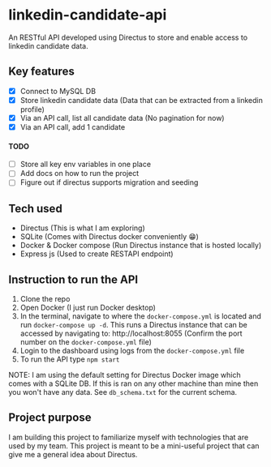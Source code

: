 # linkedin-candidate-api
An RESTful API developed using Directus to store and enable access to linkedin candidate data.

## Key features
- [x] Connect to MySQL DB
- [x] Store linkedin candidate data (Data that can be extracted from a linkedin profile)
- [x] Via an API call, list all candidate data (No pagination for now)
- [x] Via an API call, add 1 candidate

#### TODO
- [ ] Store all key env variables in one place
- [ ] Add docs on how to run the project
- [ ] Figure out if directus supports migration and seeding

## Tech used
- Directus (This is what I am exploring)
- SQLite (Comes with Directus docker conveniently 😁)
- Docker & Docker compose (Run Directus instance that is hosted locally)
- Express js (Used to create RESTAPI endpoint)

## Instruction to run the API
1. Clone the repo
2. Open Docker (I just run Docker desktop)
3. In the terminal, navigate to where the `docker-compose.yml` is located and run `docker-compose up -d`. This runs a Directus instance that can be accessed by navigating to: http://localhost:8055 (Confirm the port number on the `docker-compose.yml` file)
4. Login to the dashboard using logs from the `docker-compose.yml` file
5. To run the API type `npm start`

NOTE: I am using the default setting for Directus Docker image which comes with a SQLite DB. If this is ran on any other machine than mine then you won't have any data. See `db_schema.txt` for the current schema. 

## Project purpose
I am building this project to familiarize myself with technologies that are used by my team. This project is meant to be a mini-useful project that can give me a general idea about Directus. 
